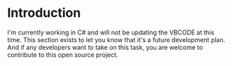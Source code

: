 # Introduction #

I'm currently working in C# and will not be updating the VBCODE at this time.  This section exists to let you know that it's a future development plan.  And if any developers want to take on this task, you are welcome to contribute to this open source project.